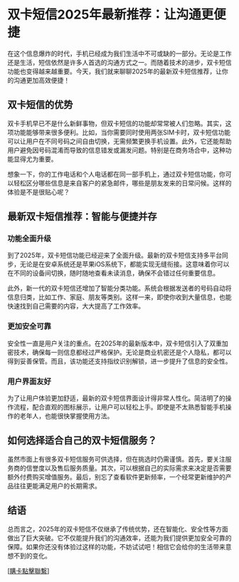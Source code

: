 # 双卡短信2025年最新推荐：让沟通更便捷

在这个信息爆炸的时代，手机已经成为我们生活中不可或缺的一部分。无论是工作还是生活，短信依然是许多人首选的沟通方式之一。而随着技术的进步，双卡短信功能也变得越来越重要。今天，我们就来聊聊2025年的最新双卡短信推荐，让你的沟通更加高效便捷！

## 双卡短信的优势

双卡手机早已不是什么新鲜事物，但双卡短信的功能却常常被人们忽略。其实，这项功能能够带来很多便利。比如，当你需要同时使用两张SIM卡时，双卡短信功能可以让用户在不同号码之间自由切换，无需频繁更换手机设置。此外，它还能帮助用户避免因号码混淆而导致的信息错发或漏发问题。特别是在商务场合中，这种功能显得尤为重要。

想象一下，你的工作电话和个人电话都在同一部手机上，通过双卡短信功能，你可以轻松区分哪些信息是来自客户的紧急邮件，哪些是朋友发来的日常问候。这样的体验是不是很贴心呢？

## 最新双卡短信推荐：智能与便捷并存

### 功能全面升级

到了2025年，双卡短信功能已经迎来了全面升级。最新的双卡短信支持多平台同步，无论是在安卓系统还是苹果iOS系统下，都能实现无缝衔接。这意味着你可以在不同的设备间切换，随时随地查看未读消息，确保不会错过任何重要信息。

此外，新一代的双卡短信还增加了智能分类功能。系统会根据发送者的号码自动将信息归类，比如工作、家庭、朋友等类别。这样一来，即使你收到大量信息，也能快速找到自己需要的内容，大大提高了工作效率。

### 更加安全可靠

安全性一直是用户关注的重点。在2025年的最新版本中，双卡短信引入了双重加密技术，确保每一则信息都经过严格保护。无论是商业机密还是个人隐私，都可以得到妥善保管。而且，该功能还支持指纹识别解锁，进一步提升了信息的安全性。

### 用户界面友好

为了让用户体验更加舒适，最新的双卡短信界面设计得非常人性化。简洁明了的操作流程，配合直观的图标展示，让用户可以轻松上手。即使是不太熟悉智能手机操作的老年人，也能很快掌握使用方法。

## 如何选择适合自己的双卡短信服务？

虽然市面上有很多双卡短信服务可供选择，但在挑选时仍需谨慎。首先，要关注服务商的信誉度以及售后服务质量。其次，可以根据自己的实际需求来决定是否需要额外付费购买增值服务。最后，别忘了查看软件更新频率，一个经常更新维护的产品往往更能满足用户的长期需求。

## 结语

总而言之，2025年的双卡短信不仅继承了传统优势，还在智能化、安全性等方面做出了巨大突破。它不仅能提升我们的沟通效率，还能为我们提供更加安全可靠的保障。如果你还没有体验过这样的功能，不妨试试吧！相信它会给你的生活带来意想不到的变化。

[[購卡點擊聯繫](https://t.me/s/SXDXQF)]